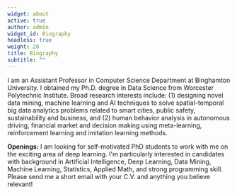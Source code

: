 ```yaml
---
widget: about
active: true
author: admin
widget_id: Biography
headless: true
weight: 20
title: Biography
subtitle: ""
---
```

I am an Assistant Professor in Computer Science Department at Binghamton University. I obtained my Ph.D. degree in Data Science from Worcester Polytechnic Institute. Broad research interests include: (1) designing novel data mining, machine learning and AI techniques to solve spatial-temporal big data analytics problems related to smart cities, public safety, sustainability and business, and (2) human behavior analysis in autonomous driving, financial market and decision making using meta-learning, reinforcement learning and imitation learning methods.

**Openings:** I am looking for self-motivated PhD students to work with me on the exciting area of deep learning. I'm particularly interested in candidates with background in Artificial Intelligence, Deep Learning, Data Mining, Machine Learning, Statistics, Applied Math, and strong programming skill. Please send me a short email with your C.V. and anything you believe relevant!